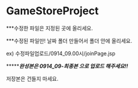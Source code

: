 # GameStoreProject

***수정한 파일은 지정된 곳에 올리세요.

***수정된 파일만! 날짜 폴더 만들어서 폴더 안에 올리세요.

ex) 수정파일업로드/0914_09.00시/joinPage.jsp

**************완성본은 0914_09-최종본 으로 업로드 해주세요!!*********

저장본은 건들지 마세요.
